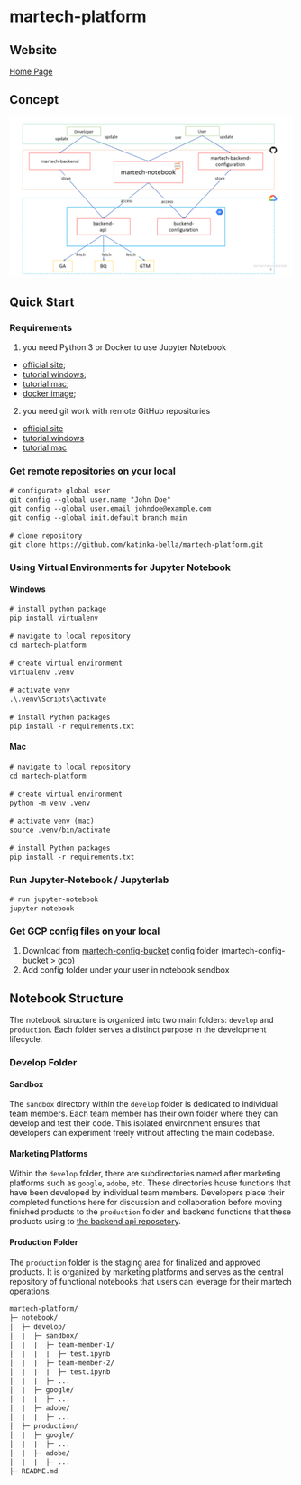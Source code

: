 # martech-platform

## Website
[Home Page](https://storage.googleapis.com/martech-platform/index.html)

## Concept
![Alt text](pix/martech-2.png)


## Quick Start

### Requirements

1) you need Python 3 or Docker to use Jupyter Notebook
* [official site](https://www.python.org/downloads/);
* [tutorial windows](https://youtu.be/yivyNCtVVDk);
* [tutorial mac](https://www.jcchouinard.com/install-python-on-macos/);
* [docker image](https://hub.docker.com/_/python);

2) you need git work with remote GitHub repositories
* [official site](https://git-scm.com/download/win)
* [tutorial windows](https://www.youtube.com/watch?v=csOnsHnbRPY)
* [tutorial mac](https://www.youtube.com/watch?v=26hzQ6KWhDM)

### Get remote repositories on your local

```
# configurate global user
git config --global user.name "John Doe"
git config --global user.email johndoe@example.com
git config --global init.default branch main

# clone repository
git clone https://github.com/katinka-bella/martech-platform.git
```

### Using Virtual Environments for Jupyter Notebook
#### Windows
```
# install python package 
pip install virtualenv

# navigate to local repository
cd martech-platform

# create virtual environment
virtualenv .venv

# activate venv
.\.venv\Scripts\activate

# install Python packages 
pip install -r requirements.txt
```

#### Mac
```
# navigate to local repository
cd martech-platform 

# create virtual environment
python -m venv .venv

# activate venv (mac)
source .venv/bin/activate

# install Python packages 
pip install -r requirements.txt
```

### Run Jupyter-Notebook / Jupyterlab

```
# run jupyter-notebook
jupyter notebook
```
### Get GCP config files on your local
1. Download from [martech-config-bucket](https://console.cloud.google.com/storage/browser/martech-config-bucket;tab=objects?forceOnBucketsSortingFiltering=true&project=katia-playground) config folder 
(martech-config-bucket > gcp)
2. Add config folder under your user in notebook sendbox

## Notebook Structure

The notebook structure is organized into two main folders: `develop` and `production`. Each folder serves a distinct purpose in the development lifecycle.

### Develop Folder

#### Sandbox

The `sandbox` directory within the `develop` folder is dedicated to individual team members. Each team member has their own folder where they can develop and test their code. This isolated environment ensures that developers can experiment freely without affecting the main codebase.

#### Marketing Platforms

Within the `develop` folder, there are subdirectories named after marketing platforms such as `google`, `adobe`, etc. These directories house functions that have been developed by individual team members. Developers place their completed functions here for discussion and collaboration before moving finished products to the `production` folder and backend functions that these products using to [the backend api reposetory](https://github.com/katinka-bella/martech-backend-api).


#### Production Folder

The `production` folder is the staging area for finalized and approved products. It is organized by marketing platforms and serves as the central repository of functional notebooks that users can leverage for their martech operations.

```
martech-platform/
├─ notebook/
│  ├─ develop/
│  |  ├─ sandbox/
│  |  |  ├─ team-member-1/
│  |  |  |  ├─ test.ipynb
│  |  |  ├─ team-member-2/
│  |  |  |  ├─ test.ipynb
│  |  |  ├─ ...
│  |  ├─ google/
│  |  |  ├─ ...
│  |  ├─ adobe/
│  |  |  ├─ ...
│  ├─ production/
│  |  ├─ google/
│  |  |  ├─ ...
│  |  ├─ adobe/
│  |  |  ├─ ...
├─ README.md
```
